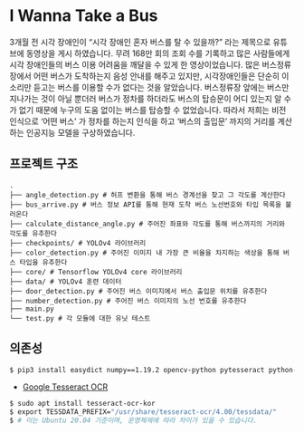 I Wanna Take a Bus
===

3개월 전 시각 장애인이 “시각 장애인 혼자 버스를 탈 수 있을까?” 라는 제목으로 유튜브에 동영상을 게시 하였습니다. 무려 168만 회의 조회 수를 기록하고 많은 사람들에게 시각 장애인들의 버스 이용 어려움을 깨달을 수 있게 한 영상이었습니다. 많은 버스정류장에서 어떤 버스가 도착하는지 음성 안내를 해주고 있지만, 시각장애인들은 단순히 이 소리만 듣고는 버스를 이용할 수가 없다는 것을 알았습니다. 버스정류장 앞에는 버스만 지나가는 것이 아닐 뿐더러 버스가 정차를 하더라도 버스의 탑승문이 어디 있는지 알 수가 없기 때문에 누구의 도움 없이는 버스를 탑승할 수 없었습니다. 따라서 저희는 비전 인식으로 ‘어떤 버스’ 가 정차를 하는지 인식을 하고 ‘버스의 출입문’ 까지의 거리를 계산하는 인공지능 모델을 구상하였습니다. 

프로젝트 구조
---

```
.
├── angle_detection.py # 허프 변환을 통해 버스 경계선을 찾고 그 각도를 계산한다
├── bus_arrive.py # 버스 정보 API를 통해 현재 도착 버스 노선번호와 타입 목록을 불러온다
├── calculate_distance_angle.py # 주어진 좌표와 각도를 통해 버스까지의 거리와 각도를 유추한다
├── checkpoints/ # YOLOv4 라이브러리
├── color_detection.py # 주어진 이미지 내 가장 큰 비율을 차지하는 색상을 통해 버스 타입을 유추한다
├── core/ # Tensorflow YOLOv4 core 라이브러리
├── data/ # YOLOv4 훈련 데이터
├── door_detection.py # 주어진 버스 이미지에서 버스 출입문 위치를 유추한다
├── number_detection.py # 주어진 버스 이미지의 노선 번호를 유추한다
├── main.py 
└── test.py # 각 모듈에 대한 유닛 테스트

```

의존성
---

```bash
$ pip3 install easydict numpy==1.19.2 opencv-python pytesseract python-dotenv tensorflow==2.4.1 urllib3
```

- [Google Tesseract OCR](https://github.com/tesseract-ocr/tesseract)

```bash
$ sudo apt install tesseract-ocr-kor
$ export TESSDATA_PREFIX="/usr/share/tesseract-ocr/4.00/tessdata/"
$ # 이는 Ubuntu 20.04 기준이며, 운영체제에 따라 차이가 있을 수 있습니다.
```
